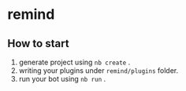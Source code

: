 # remind

## How to start

1. generate project using `nb create` .
2. writing your plugins under `remind/plugins` folder.
3. run your bot using `nb run` .
